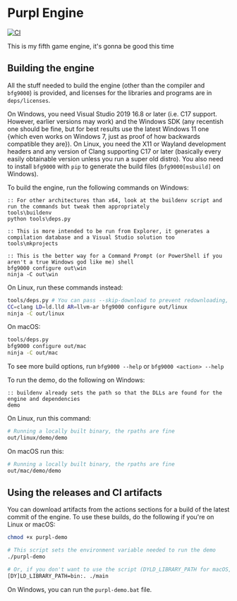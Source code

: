 # Purpl Engine
[![CI](https://github.com/MobSlicer152/purpl-engine/actions/workflows/main.yml/badge.svg)](https://github.com/MobSlicer152/purpl-engine/actions/workflows/main.yml)

This is my fifth game engine, it's gonna be good this time

## Building the engine

All the stuff needed to build the engine (other than the compiler and `bfg9000`) is provided, and licenses for the libraries and programs are in `deps/licenses`.

On Windows, you need Visual Studio 2019 16.8 or later (i.e. C17 support. However, earlier versions may work) and the Windows SDK (any recentish one should be fine, but for best results use the latest Windows 11 one {which even works on Windows 7, just as proof of how backwards compatible they are}). On Linux, you need the X11 or Wayland development headers and any version of Clang supporting C17 or later (basically every easily obtainable version unless you run a super old distro). You also need to install `bfg9000` with `pip` to generate the build files (`bfg9000[msbuild]` on Windows).

To build the engine, run the following commands on Windows:
```batch
:: For other architectures than x64, look at the buildenv script and run the commands but tweak them appropriately
tools\buildenv
python tools\deps.py

:: This is more intended to be run from Explorer, it generates a compilation database and a Visual Studio solution too
tools\mkprojects

:: This is the better way for a Command Prompt (or PowerShell if you aren't a true Windows god like me) shell
bfg9000 configure out\win
ninja -C out\win
```
On Linux, run these commands instead:
```sh
tools/deps.py # You can pass --skip-download to prevent redownloading, and --keep-src to keep sources for debugging
CC=clang LD=ld.lld AR=llvm-ar bfg9000 configure out/linux
ninja -C out/linux
```
On macOS:
```sh
tools/deps.py
bfg9000 configure out/mac
ninja -C out/mac
```

To see more build options, run `bfg9000 --help` or `bfg9000 <action> --help`

To run the demo, do the following on Windows:
```batch
:: buildenv already sets the path so that the DLLs are found for the engine and dependencies
demo
```
On Linux, run this command:
```sh
# Running a locally built binary, the rpaths are fine
out/linux/demo/demo
```
On macOS run this:
```sh
# Running a locally built binary, the rpaths are fine
out/mac/demo/demo
```

## Using the releases and CI artifacts
You can download artifacts from the actions sections for a build of the latest commit of the engine. To use these builds, do the following if you're on Linux or macOS:
```sh
chmod +x purpl-demo

# This script sets the environment variable needed to run the demo
./purpl-demo

# Or, if you don't want to use the script (DYLD_LIBRARY_PATH for macOS, LD_LIBRARY_PATH for Linux)
[DY]LD_LIBRARY_PATH=bin:. ./main
```
On Windows, you can run the `purpl-demo.bat` file.
